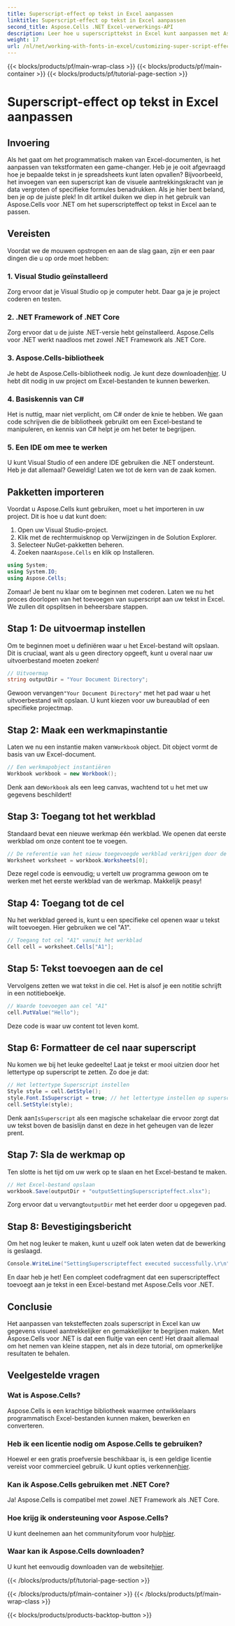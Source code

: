 ```yaml
---
title: Superscript-effect op tekst in Excel aanpassen
linktitle: Superscript-effect op tekst in Excel aanpassen
second_title: Aspose.Cells .NET Excel-verwerkings-API
description: Leer hoe u superscripttekst in Excel kunt aanpassen met Aspose.Cells voor .NET. Verbeter uw spreadsheets met eenvoudige stappen.
weight: 17
url: /nl/net/working-with-fonts-in-excel/customizing-super-script-effect/
---
```


{{< blocks/products/pf/main-wrap-class >}}
{{< blocks/products/pf/main-container >}}
{{< blocks/products/pf/tutorial-page-section >}}

# Superscript-effect op tekst in Excel aanpassen

## Invoering
Als het gaat om het programmatisch maken van Excel-documenten, is het aanpassen van tekstformaten een game-changer. Heb je je ooit afgevraagd hoe je bepaalde tekst in je spreadsheets kunt laten opvallen? Bijvoorbeeld, het invoegen van een superscript kan de visuele aantrekkingskracht van je data vergroten of specifieke formules benadrukken. Als je hier bent beland, ben je op de juiste plek! In dit artikel duiken we diep in het gebruik van Aspose.Cells voor .NET om het superscripteffect op tekst in Excel aan te passen. 
## Vereisten
Voordat we de mouwen opstropen en aan de slag gaan, zijn er een paar dingen die u op orde moet hebben:
### 1. Visual Studio geïnstalleerd
Zorg ervoor dat je Visual Studio op je computer hebt. Daar ga je je project coderen en testen. 
### 2. .NET Framework of .NET Core
Zorg ervoor dat u de juiste .NET-versie hebt geïnstalleerd. Aspose.Cells voor .NET werkt naadloos met zowel .NET Framework als .NET Core.
### 3. Aspose.Cells-bibliotheek
Je hebt de Aspose.Cells-bibliotheek nodig. Je kunt deze downloaden[hier](https://releases.aspose.com/cells/net/). U hebt dit nodig in uw project om Excel-bestanden te kunnen bewerken.
### 4. Basiskennis van C#
Het is nuttig, maar niet verplicht, om C# onder de knie te hebben. We gaan code schrijven die de bibliotheek gebruikt om een Excel-bestand te manipuleren, en kennis van C# helpt je om het beter te begrijpen.
### 5. Een IDE om mee te werken
U kunt Visual Studio of een andere IDE gebruiken die .NET ondersteunt. 
Heb je dat allemaal? Geweldig! Laten we tot de kern van de zaak komen.
## Pakketten importeren
Voordat u Aspose.Cells kunt gebruiken, moet u het importeren in uw project. Dit is hoe u dat kunt doen:
1. Open uw Visual Studio-project.
2. Klik met de rechtermuisknop op Verwijzingen in de Solution Explorer.
3. Selecteer NuGet-pakketten beheren.
4.  Zoeken naar`Aspose.Cells` en klik op Installeren. 
```csharp
using System;
using System.IO;
using Aspose.Cells;
```
Zomaar! Je bent nu klaar om te beginnen met coderen.
Laten we nu het proces doorlopen van het toevoegen van superscript aan uw tekst in Excel. We zullen dit opsplitsen in beheersbare stappen.
## Stap 1: De uitvoermap instellen
Om te beginnen moet u definiëren waar u het Excel-bestand wilt opslaan. Dit is cruciaal, want als u geen directory opgeeft, kunt u overal naar uw uitvoerbestand moeten zoeken!
```csharp
// Uitvoermap
string outputDir = "Your Document Directory";
```
 Gewoon vervangen`"Your Document Directory"` met het pad waar u het uitvoerbestand wilt opslaan. U kunt kiezen voor uw bureaublad of een specifieke projectmap.
## Stap 2: Maak een werkmapinstantie
 Laten we nu een instantie maken van`Workbook` object. Dit object vormt de basis van uw Excel-document.
```csharp
// Een werkmapobject instantiëren
Workbook workbook = new Workbook();
```
 Denk aan de`Workbook` als een leeg canvas, wachtend tot u het met uw gegevens beschildert!
## Stap 3: Toegang tot het werkblad
Standaard bevat een nieuwe werkmap één werkblad. We openen dat eerste werkblad om onze content toe te voegen.
```csharp
// De referentie van het nieuw toegevoegde werkblad verkrijgen door de index van het werkblad door te geven
Worksheet worksheet = workbook.Worksheets[0];
```
Deze regel code is eenvoudig; u vertelt uw programma gewoon om te werken met het eerste werkblad van de werkmap. Makkelijk peasy!
## Stap 4: Toegang tot de cel
Nu het werkblad gereed is, kunt u een specifieke cel openen waar u tekst wilt toevoegen. Hier gebruiken we cel "A1".
```csharp
// Toegang tot cel "A1" vanuit het werkblad
Cell cell = worksheet.Cells["A1"];
```
## Stap 5: Tekst toevoegen aan de cel
Vervolgens zetten we wat tekst in die cel. Het is alsof je een notitie schrijft in een notitieboekje.
```csharp
// Waarde toevoegen aan cel "A1"
cell.PutValue("Hello");
```
Deze code is waar uw content tot leven komt. 
## Stap 6: Formatteer de cel naar superscript
Nu komen we bij het leuke gedeelte! Laat je tekst er mooi uitzien door het lettertype op superscript te zetten. Zo doe je dat:
```csharp
// Het lettertype Superscript instellen
Style style = cell.GetStyle();
style.Font.IsSuperscript = true; // het lettertype instellen op superscript
cell.SetStyle(style);
```
 Denk aan`IsSuperscript` als een magische schakelaar die ervoor zorgt dat uw tekst boven de basislijn danst en deze in het geheugen van de lezer prent.
## Stap 7: Sla de werkmap op
Ten slotte is het tijd om uw werk op te slaan en het Excel-bestand te maken. 
```csharp
// Het Excel-bestand opslaan
workbook.Save(outputDir + "outputSettingSuperscripteffect.xlsx");
```
 Zorg ervoor dat u vervangt`outputDir` met het eerder door u opgegeven pad. 
## Stap 8: Bevestigingsbericht
Om het nog leuker te maken, kunt u uzelf ook laten weten dat de bewerking is geslaagd.
```csharp
Console.WriteLine("SettingSuperscripteffect executed successfully.\r\n");
```
En daar heb je het! Een compleet codefragment dat een superscripteffect toevoegt aan je tekst in een Excel-bestand met Aspose.Cells voor .NET.
## Conclusie
Het aanpassen van teksteffecten zoals superscript in Excel kan uw gegevens visueel aantrekkelijker en gemakkelijker te begrijpen maken. Met Aspose.Cells voor .NET is dat een fluitje van een cent! Het draait allemaal om het nemen van kleine stappen, net als in deze tutorial, om opmerkelijke resultaten te behalen.
## Veelgestelde vragen
### Wat is Aspose.Cells?
Aspose.Cells is een krachtige bibliotheek waarmee ontwikkelaars programmatisch Excel-bestanden kunnen maken, bewerken en converteren.
### Heb ik een licentie nodig om Aspose.Cells te gebruiken?
 Hoewel er een gratis proefversie beschikbaar is, is een geldige licentie vereist voor commercieel gebruik. U kunt opties verkennen[hier](https://purchase.aspose.com/buy).
### Kan ik Aspose.Cells gebruiken met .NET Core?
Ja! Aspose.Cells is compatibel met zowel .NET Framework als .NET Core.
### Hoe krijg ik ondersteuning voor Aspose.Cells?
 U kunt deelnemen aan het communityforum voor hulp[hier](https://forum.aspose.com/c/cells/9).
### Waar kan ik Aspose.Cells downloaden?
 U kunt het eenvoudig downloaden van de website[hier](https://releases.aspose.com/cells/net/).

{{< /blocks/products/pf/tutorial-page-section >}}

{{< /blocks/products/pf/main-container >}}
{{< /blocks/products/pf/main-wrap-class >}}

{{< blocks/products/products-backtop-button >}}
